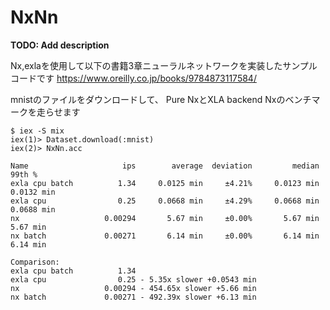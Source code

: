 # NxNn

**TODO: Add description**

Nx,exlaを使用して以下の書籍3章ニューラルネットワークを実装したサンプルコードです
https://www.oreilly.co.jp/books/9784873117584/

mnistのファイルをダウンロードして、
Pure NxとXLA backend Nxのベンチマークを走らせます

```
$ iex -S mix
iex(1)> Dataset.download(:mnist)
iex(2)> NxNn.acc

Name                     ips        average  deviation         median         99th %
exla cpu batch          1.34     0.0125 min     ±4.21%     0.0123 min     0.0132 min
exla cpu                0.25     0.0668 min     ±4.29%     0.0668 min     0.0688 min
nx                   0.00294       5.67 min     ±0.00%       5.67 min       5.67 min
nx batch             0.00271       6.14 min     ±0.00%       6.14 min       6.14 min

Comparison:
exla cpu batch          1.34
exla cpu                0.25 - 5.35x slower +0.0543 min
nx                   0.00294 - 454.65x slower +5.66 min
nx batch             0.00271 - 492.39x slower +6.13 min

```
